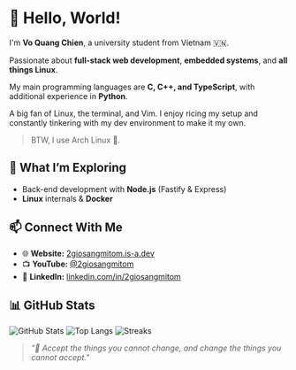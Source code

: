 # 👋 Hello, World!

I'm **Vo Quang Chien**, a university student from Vietnam 🇻🇳.

Passionate about **full-stack web development**, **embedded systems**, and **all things Linux**.

My main programming languages are **C, C++, and TypeScript**, with additional experience in **Python**.

A big fan of Linux, the terminal, and Vim. I enjoy ricing my setup and constantly tinkering with my dev environment to make it my own.

> BTW, I use Arch Linux 🐧.

## 🧠 What I’m Exploring

- Back-end development with **Node.js** (Fastify & Express)
- **Linux** internals & **Docker**

## 📫 Connect With Me

- 🌐 **Website:** [2giosangmitom.is-a.dev](https://2giosangmitom.is-a.dev/)
- 📺 **YouTube:** [@2giosangmitom](https://www.youtube.com/@2giosangmitom)
- 💼 **LinkedIn:** [linkedin.com/in/2giosangmitom](https://www.linkedin.com/in/2giosangmitom/)

## 📊 GitHub Stats

![GitHub Stats](https://github-readme-stats.vercel.app/api?username=2giosangmitom\&show_icons=true\&theme=merko\&hide_border=true\&rank_icon=github)
![Top Langs](https://github-readme-stats.vercel.app/api/top-langs/?username=2giosangmitom\&layout=compact\&langs_count=10\&theme=merko\&hide_border=true\&hide=vim%20script)
![Streaks](https://github-readme-streak-stats.herokuapp.com/?user=2giosangmitom\&theme=merko\&hide_border=true)

> *"🍜 Accept the things you cannot change, and change the things you cannot accept."*

